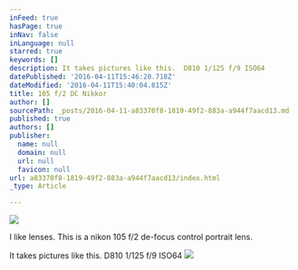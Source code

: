 ```yaml
---
inFeed: true
hasPage: true
inNav: false
inLanguage: null
starred: true
keywords: []
description: It takes pictures like this.  D810 1/125 f/9 ISO64
datePublished: '2016-04-11T15:46:20.718Z'
dateModified: '2016-04-11T15:40:04.815Z'
title: 105 f/2 DC Nikkor
author: []
sourcePath: _posts/2016-04-11-a83370f8-1819-49f2-883a-a944f7aacd13.md
published: true
authors: []
publisher:
  name: null
  domain: null
  url: null
  favicon: null
url: a83370f8-1819-49f2-883a-a944f7aacd13/index.html
_type: Article

---
```

![](https://the-grid-user-content.s3-us-west-2.amazonaws.com/6195cf3c-17f0-4b2b-b7be-eb36553a5cee.jpg)

I like lenses. This is a nikon 105 f/2 de-focus control portrait lens. 

It takes pictures like this. D810 1/125 f/9 ISO64
![](https://the-grid-user-content.s3-us-west-2.amazonaws.com/ac542536-1d75-4451-8a75-61d7178e1f39.jpg)